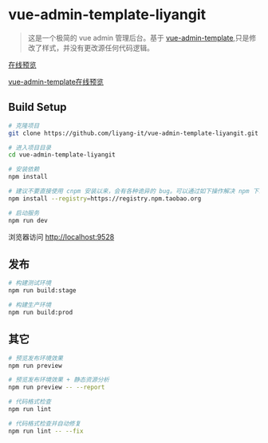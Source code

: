 # vue-admin-template-liyangit


> 这是一个极简的 vue admin 管理后台。基于 [vue-admin-template](),只是修改了样式，并没有更改源任何代码逻辑。


[在线预览](https://liyang-it.github.io/vue-admin-template-liyangit/#/login?redirect=%2Fdashboard)

[vue-admin-template在线预览](https://panjiachen.gitee.io/vue-admin-template)


## Build Setup

```bash
# 克隆项目
git clone https://github.com/liyang-it/vue-admin-template-liyangit.git

# 进入项目目录
cd vue-admin-template-liyangit

# 安装依赖
npm install

# 建议不要直接使用 cnpm 安装以来，会有各种诡异的 bug。可以通过如下操作解决 npm 下载速度慢的问题
npm install --registry=https://registry.npm.taobao.org

# 启动服务
npm run dev
```

浏览器访问 [http://localhost:9528](http://localhost:9528)

## 发布

```bash
# 构建测试环境
npm run build:stage

# 构建生产环境
npm run build:prod
```

## 其它

```bash
# 预览发布环境效果
npm run preview

# 预览发布环境效果 + 静态资源分析
npm run preview -- --report

# 代码格式检查
npm run lint

# 代码格式检查并自动修复
npm run lint -- --fix
```

